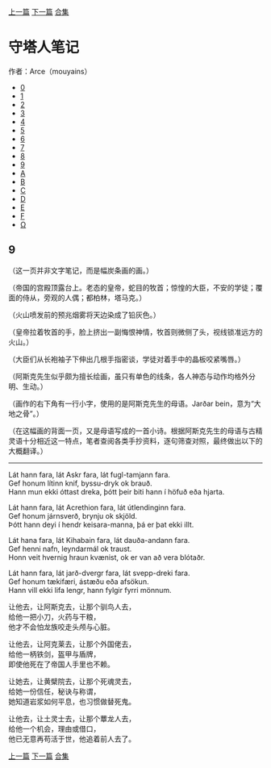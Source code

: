 [上一篇](./守塔人笔记08.md)  [下一篇](./守塔人笔记10.md)  [合集](../同人目录.md)

# 守塔人笔记

作者：Arce（mouyains）

* [0](./守塔人笔记00.md)
* [1](./守塔人笔记01.md)
* [2](./守塔人笔记02.md)
* [3](./守塔人笔记03.md)
* [4](./守塔人笔记04.md)
* [5](./守塔人笔记05.md)
* [6](./守塔人笔记06.md)
* [7](./守塔人笔记07.md)
* [8](./守塔人笔记08.md)
* [9](./守塔人笔记09.md)
* [A](./守塔人笔记10.md)
* [B](./守塔人笔记11.md)
* [C](./守塔人笔记12.md)
* [D](./守塔人笔记13.md)
* [E](./守塔人笔记14.md)
* [F](./守塔人笔记15.md)
* [Ω](./守塔人笔记16.md)

## 9
（这一页并非文字笔记，而是幅炭条画的画。）

（帝国的宫殿顶露台上。老态的皇帝，蛇目的牧首；惊惶的大臣，不安的学徒；覆面的侍从，旁观的人偶；都柏林，塔马克。）

（火山喷发前的预兆烟雾将天边染成了铅灰色。）

（皇帝拉着牧首的手，脸上挤出一副悔恨神情，牧首则微侧了头，视线锁准远方的火山。）

（大臣们从长袍袖子下伸出几根手指密谈，学徒对着手中的晶板咬紧嘴唇。）

（阿斯克先生似乎颇为擅长绘画，虽只有单色的线条，各人神态与动作均格外分明、生动。）

（画作的右下角有一行小字，使用的是阿斯克先生的母语。Jarðar bein，意为“大地之骨”。）

（在这幅画的背面一页，又是母语写成的一首小诗。根据阿斯克先生的母语与古精灵语十分相近这一特点，笔者查阅各类手抄资料，逐句筛查对照，最终做出以下的大概翻译。）

----------

Lát hann fara, lát Askr fara, lát fugl-tamjann fara.  
Gef honum lítinn knif, byssu-dryk ok brauð.  
Hann mun ekki óttast dreka, þótt þeir biti hann í höfuð eða hjarta.

Lát hann fara, lát Acrethion fara, lát útlendinginn fara.  
Gef honum járnsverð, brynju ok skjöld.  
Þótt hann deyi í hendr keisara-manna, þá er þat ekki illt.

Lát hana fara, lát Kihabain fara, lát dauða-andann fara.  
Gef henni nafn, leyndarmál ok traust.  
Honn veit hvernig hraun kvænist, ok er van að vera blótaðr.

Lát hann fara, lát jarð-dvergr fara, lát svepp-dreki fara.  
Gef honum tækifæri, ástæðu eða afsökun.  
Hann vill ekki lifa lengr, hann fylgir fyrri mönnum.


让他去，让阿斯克去，让那个驯鸟人去，  
给他一把小刀，火药与干粮，  
他才不会怕龙族咬走头颅与心脏。  

让他去，让阿克莱去，让那个外国佬去，  
给他一柄铁剑，盔甲与盾牌，  
即使他死在了帝国人手里也不赖。  

让她去，让黄檗院去，让那个死魂灵去，  
给她一份信任，秘诀与称谓，  
她知道岩浆如何平息，也习惯做替死鬼。  

让他去，让土灵士去，让那个蕈龙人去，  
给他一个机会，理由或借口，  
他已无意再苟活于世，他追着前人去了。  


[上一篇](./守塔人笔记08.md)  [下一篇](./守塔人笔记10.md)  [合集](../同人目录.md)
